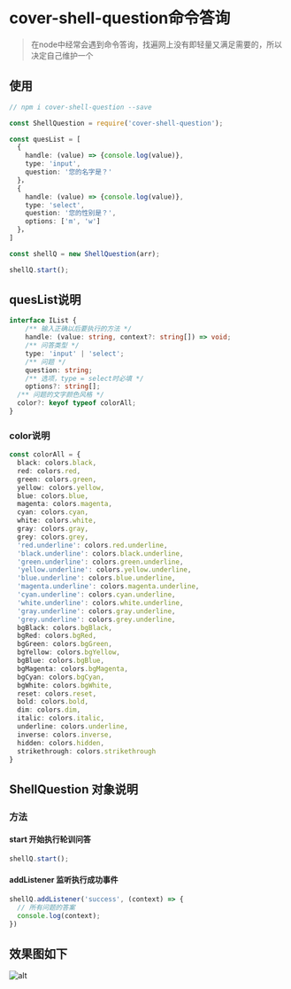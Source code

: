 # cover-shell-question命令答询

> 在node中经常会遇到命令答询，找遍网上没有即轻量又满足需要的，所以决定自己维护一个

## 使用

```typescript
// npm i cover-shell-question --save

const ShellQuestion = require('cover-shell-question');

const quesList = [
  {
    handle: (value) => {console.log(value)},
    type: 'input',
    question: '您的名字是？'
  }，
  {
    handle: (value) => {console.log(value)},
    type: 'select',
    question: '您的性别是？',
    options: ['m', 'w']
  }，
]

const shellQ = new ShellQuestion(arr);

shellQ.start();
```

## quesList说明

```typescript
interface IList {
	/** 输入正确以后要执行的方法 */
	handle: (value: string, context?: string[]) => void;
	/** 问答类型 */
	type: 'input' | 'select';
	/** 问题 */
	question: string;
	/** 选项，type = select时必填 */
	options?: string[];
  /** 问题的文字颜色风格 */
  color?: keyof typeof colorAll;
}
```

### color说明

```typescript
const colorAll = {
  black: colors.black,
  red: colors.red,
  green: colors.green,
  yellow: colors.yellow,
  blue: colors.blue,
  magenta: colors.magenta,
  cyan: colors.cyan,
  white: colors.white,
  gray: colors.gray,
  grey: colors.grey,
  'red.underline': colors.red.underline,
  'black.underline': colors.black.underline,
  'green.underline': colors.green.underline,
  'yellow.underline': colors.yellow.underline,
  'blue.underline': colors.blue.underline,
  'magenta.underline': colors.magenta.underline,
  'cyan.underline': colors.cyan.underline,
  'white.underline': colors.white.underline,
  'gray.underline': colors.gray.underline,
  'grey.underline': colors.grey.underline,
  bgBlack: colors.bgBlack,
  bgRed: colors.bgRed,
  bgGreen: colors.bgGreen,
  bgYellow: colors.bgYellow,
  bgBlue: colors.bgBlue,
  bgMagenta: colors.bgMagenta,
  bgCyan: colors.bgCyan,
  bgWhite: colors.bgWhite,
  reset: colors.reset,
  bold: colors.bold,
  dim: colors.dim,
  italic: colors.italic,
  underline: colors.underline,
  inverse: colors.inverse,
  hidden: colors.hidden,
  strikethrough: colors.strikethrough
}
```

## ShellQuestion 对象说明

### 方法

#### start  开始执行轮训问答

```typescript
shellQ.start();
```

#### addListener   监听执行成功事件

```typescript
shellQ.addListener('success', (context) => {
  // 所有问题的答案
  console.log(context);
})
```

## 效果图如下

![alt](https://xiooshow.com:8888/public/image/07ab6900-8eaa-11ea-8c1a-a7a76dddb23e.png)



